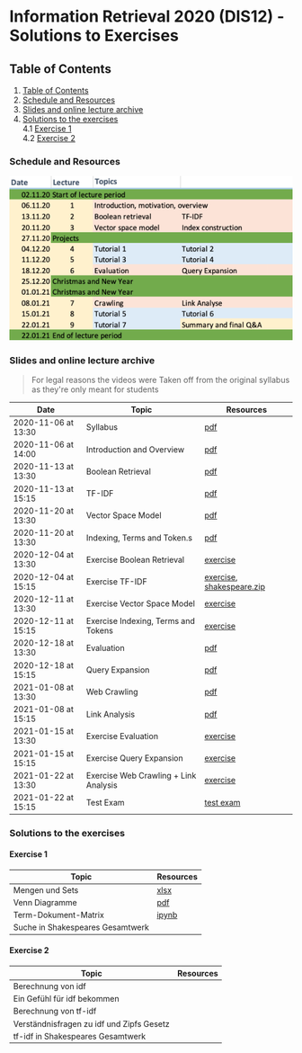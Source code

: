 # Information Retrieval 2020 (DIS12) - Solutions to Exercises

## Table of Contents

1. [Table of Contents](##Table-of-Contents)
2. [Schedule and Resources](###Schedule-and-Resources)
3. [Slides and online lecture archive](###Slides-and-online-lecture-archive)
4. [Solutions to the exercises](###Solutions-to-the-exercises)  
    4.1 [Exercise 1](####Exercise-1)  
    4.2 [Exercise 2](####Exercise-2)  

### Schedule and Resources

![Syllabus](dis12-2020-schedule.png)

### Slides and online lecture archive

> For legal reasons the videos were Taken off from the original syllabus as they're only meant for students

| Date                | Topic                                 | Resources      |
|---------------------|---------------------------------------|----------------|
| 2020-11-06 at 13:30 | Syllabus                              | [pdf](slides/DIS12-00-syllabus.pdf) |
| 2020-11-06 at 14:00 | Introduction and Overview             | [pdf](slides/DIS12-01-introduction.pdf) |
| 2020-11-13 at 13:30 | Boolean Retrieval                     | [pdf](slides/DIS12-02-boolean.pdf) |
| 2020-11-13 at 15:15 | TF-IDF                                | [pdf](slides/DIS12-03-tfidf.pdf) |
| 2020-11-20 at 13:30 | Vector Space Model                    | [pdf](slides/DIS12-04-ranking.pdf) |
| 2020-11-20 at 13:30 | Indexing, Terms and Token.s           | [pdf](slides/DIS12-05-index.pdf) |
| 2020-12-04 at 13:30 | Exercise Boolean Retrieval            | [exercise](exercises/DIS12-02-boolean-exercise.pdf) |
| 2020-12-04 at 15:15 | Exercise TF-IDF                       | [exercise](exercises/DIS12-03-tfidf-exercise.pdf), [shakespeare.zip](exercises/shakespeare.zip) |
| 2020-12-11 at 13:30 | Exercise Vector Space Model           | [exercise](exercises/DIS12-04-ranking-exercise.pdf) |
| 2020-12-11 at 15:15 | Exercise Indexing, Terms and Tokens   | [exercise](exercises/DIS12-05-index-exercise.pdf)     |
| 2020-12-18 at 13:30 | Evaluation                            | [pdf](slides/DIS12-06-evaluation.pdf) |
| 2020-12-18 at 15:15 | Query Expansion                       | [pdf](slides/DIS12-07-queryexpansion.pdf) |
| 2021-01-08 at 13:30 | Web Crawling                          | [pdf](slides/DIS12-08-webcrawling.pdf) |
| 2021-01-08 at 15:15 | Link Analysis                         | [pdf](slides/DIS12-09-linkanalysis.pdf) |
| 2021-01-15 at 13:30 | Exercise Evaluation                   | [exercise](exercises/DIS12-06-evaluation-exercise.pdf)    |
| 2021-01-15 at 15:15 | Exercise Query Expansion              | [exercise](exercises/DIS12-07-queryexp-exercise.pdf)    |
| 2021-01-22 at 13:30 | Exercise Web Crawling + Link Analysis | [exercise](exercises/DIS12-08-webcrawling-linkanalysis-exercise.pdf)  |
| 2021-01-22 at 15:15 | Test Exam                             | [test exam](exam/DIS12-10-testexam.pdf)    |

### Solutions to the exercises

#### Exercise 1

| Topic                                 | Resources      |
|---------------------------------------|----------------|
| Mengen und Sets                       | [xlsx](solutions/Mengen_und_Sets.xlsx)       |
| Venn Diagramme                        | [pdf](solutions/Term_Dokument_Matrix.ipynb)        |
| Term-Dokument-Matrix                  | [ipynb](solutions/Venn-Diagramme.pdf)      |
| Suche in Shakespeares Gesamtwerk      | []()           |

#### Exercise 2

| Topic                                        | Resources      |
|----------------------------------------------|----------------|
| Berechnung von idf                           | []()           |
| Ein Gefühl für idf bekommen                  | []()           |
| Berechnung von tf-idf                        | []()           |
| Verständnisfragen zu idf und Zipfs Gesetz    | []()           |
| tf-idf in Shakespeares Gesamtwerk            | []()           |